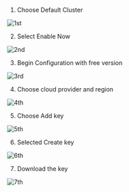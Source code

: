 1. Choose Default Cluster

![1st](https://user-images.githubusercontent.com/34875169/194808526-5ca16971-19ae-45e9-b25f-bf6bdef9cd20.png)

2. Select Enable Now 

![2nd](https://user-images.githubusercontent.com/34875169/194808562-baba5466-dc58-4945-a483-840a1b2798f1.png)

3. Begin Configuration with free version

![3rd](https://user-images.githubusercontent.com/34875169/194808571-c6898b2c-4de8-4fa9-9fbf-7dd5d97b837d.png)

4. Choose cloud provider and region


![4th](https://user-images.githubusercontent.com/34875169/194809097-ccc58dd4-a0bb-4a81-91c8-678f12d3b71b.png)

5. Choose Add key

![5th](https://user-images.githubusercontent.com/34875169/194808592-92745733-39f5-4bd9-a9ea-30df2bdfbe9e.png)

6. Selected Create key

![6th](https://user-images.githubusercontent.com/34875169/194808836-47127726-f2fd-4aa5-b1dc-f658fc99f189.png)

7. Download the key

![7th](https://user-images.githubusercontent.com/34875169/194808842-7b6b0870-6122-4a4c-ae0a-f115bf66213f.png)


